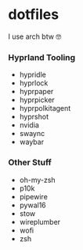 # dotfiles
I use arch btw 🤓

### Hyprland Tooling

* hypridle
* hyprlock
* hyprpaper
* hyprpicker
* hyprpolkitagent
* hyprshot
* nvidia
* swaync
* waybar

### Other Stuff

* oh-my-zsh
* p10k
* pipewire
* pywal16
* stow
* wireplumber
* wofi
* zsh

